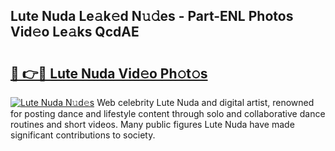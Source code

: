 ## Lute Nuda Le𝚊k𝚎d N𝚞𝚍es - Part-ENL Photos Vid𝚎o Le𝚊ks QcdAE

# <h2><a href="http://fbdho9.evod.top/?m=Lute+Nuda">🔗 👉🔴 Lute Nuda Vid𝚎o Ph𝚘t𝚘s</a></h2>

[![Lute Nuda N𝚞d𝚎s](https://i.imgur.com/8V9OHl7.gif)](http://fbdho9.evod.top/?m=Lute+Nuda)
Web celebrity Lute Nuda and digital artist, renowned for posting dance and lifestyle content through solo and collaborative dance routines and short videos. Many public figures Lute Nuda have made significant contributions to society. 

